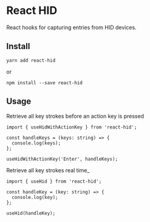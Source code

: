 # React HID

React hooks for capturing entries from HID devices.<br/>

## Install

    yarn add react-hid

or <br />

    npm install --save react-hid

## Usage

Retrieve all key strokes before an action key is pressed<br/>

    import { useHidWithActionKey } from 'react-hid';

    const handleKeys = (keys: string) => {
      console.log(keys);
    };

    useHidWithActionKey('Enter', handleKeys);

Retrieve all key strokes real time\_<br/>

    import { useHid } from 'react-hid';

    const handleKey = (key: string) => {
      console.log(key);
    };

    useHid(handleKey);
